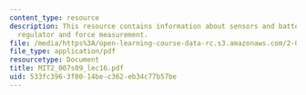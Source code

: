 ```yaml
---
content_type: resource
description: This resource contains information about sensors and batteries, low-dropout
  regulator and force measurement.
file: /media/https%3A/open-learning-course-data-rc.s3.amazonaws.com/2-007-design-and-manufacturing-i-spring-2009/533fc3963f8014bec362eb34c77b57be_MIT2_007s09_lec16.pdf
file_type: application/pdf
resourcetype: Document
title: MIT2_007s09_lec16.pdf
uid: 533fc396-3f80-14be-c362-eb34c77b57be
---
```

